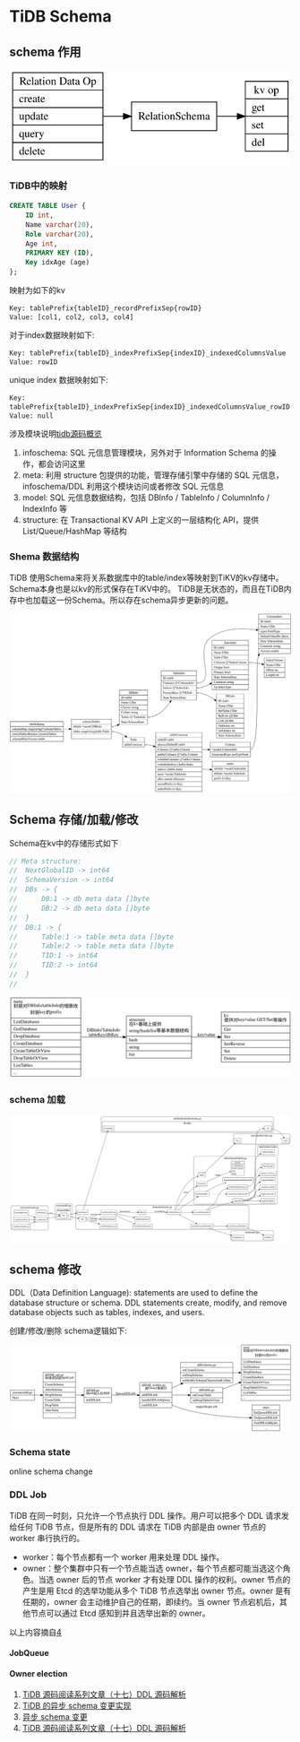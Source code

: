 # TiDB Schema


## schema 作用

![schema-curd-to-kv](./schema-curd-to-kv.svg)

### TiDB中的映射
```sql
CREATE TABLE User {
	ID int,
	Name varchar(20),
	Role varchar(20),
	Age int,
	PRIMARY KEY (ID),
	Key idxAge (age)
};
```
映射为如下的kv

```
Key: tablePrefix{tableID}_recordPrefixSep{rowID}
Value: [col1, col2, col3, col4]
```

对于index数据映射如下:
```
Key: tablePrefix{tableID}_indexPrefixSep{indexID}_indexedColumnsValue
Value: rowID
```

unique index 数据映射如下:

```
Key: tablePrefix{tableID}_indexPrefixSep{indexID}_indexedColumnsValue_rowID
Value: null
```

涉及模块说明[tidb源码概览](https://pingcap.com/blog-cn/tidb-source-code-reading-2/)

1. infoschema:  SQL 元信息管理模块，另外对于 Information Schema 的操作，都会访问这里
2. meta:  利用 structure 包提供的功能，管理存储引擎中存储的 SQL 元信息，infoschema/DDL 利用这个模块访问或者修改 SQL 元信息
3. model: SQL 元信息数据结构，包括 DBInfo / TableInfo / ColumnInfo / IndexInfo 等
4. structure: 在 Transactional KV API 上定义的一层结构化 API，提供 List/Queue/HashMap 等结构

### Shema 数据结构

TiDB 使用Schema来将关系数据库中的table/index等映射到TiKV的kv存储中。 Schema本身也是以kv的形式保存在TiKV中的。
TiDB是无状态的，而且在TiDB内存中也加载这一份Schema。所以存在schema异步更新的问题。

![model](./model.svg)

## Schema 存储/加载/修改

Schema在kv中的存储形式如下
```go
// Meta structure:
//	NextGlobalID -> int64
//	SchemaVersion -> int64
//	DBs -> {
//		DB:1 -> db meta data []byte
//		DB:2 -> db meta data []byte
//	}
//	DB:1 -> {
//		Table:1 -> table meta data []byte
//		Table:2 -> table meta data []byte
//		TID:1 -> int64
//		TID:2 -> int64
//	}
//
```

![schema-save](schema-save.svg)


### schema 加载



![schema-load](./schema-load.svg)



## schema 修改

DDL（Data Definition Language): statements are used to define the database structure or schema.
DDL statements create, modify, and remove database objects such as tables, indexes, and users. 

创建/修改/删除 schema逻辑如下:

![ddl-schema-flow](./ddl-schema-flow.svg)

### Schema state

online schema change

### DDL Job

TiDB 在同一时刻，只允许一个节点执行 DDL 操作。用户可以把多个 DDL 请求发给任何 TiDB 节点，但是所有的 DDL 请求在 TiDB 内部是由 owner 节点的 worker 串行执行的。
* worker：每个节点都有一个 worker 用来处理 DDL 操作。
* owner：整个集群中只有一个节点能当选 owner，每个节点都可能当选这个角色。当选 owner 后的节点 worker 才有处理 DDL 操作的权利。owner 节点的产生是用 Etcd 的选举功能从多个 TiDB 节点选举出 owner 节点。owner 是有任期的，owner 会主动维护自己的任期，即续约。当 owner 节点宕机后，其他节点可以通过 Etcd 感知到并且选举出新的 owner。

以上内容摘自[4](https://pingcap.com/blog-cn/tidb-source-code-reading-17/)

#### JobQueue

#### Owner election


1. [TiDB 源码阅读系列文章（十七）DDL 源码解析](https://pingcap.com/blog-cn/tidb-source-code-reading-17/)
2. [TiDB 的异步 schema 变更实现](https://github.com/ngaut/builddatabase/blob/master/f1/schema-change-implement.md)
3. [异步 schema 变更](https://github.com/ngaut/builddatabase/blob/master/f1/schema-change.md)
4. [TiDB 源码阅读系列文章（十七）DDL 源码解析](https://pingcap.com/blog-cn/tidb-source-code-reading-17/)
